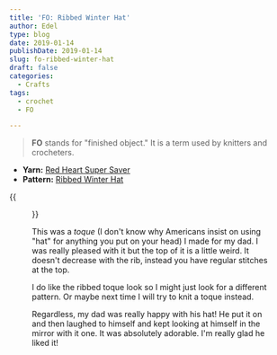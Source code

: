 ```yaml
---
title: 'FO: Ribbed Winter Hat'
author: Edel
type: blog
date: 2019-01-14
publishDate: 2019-01-14
slug: fo-ribbed-winter-hat
draft: false
categories:
  - Crafts
tags:
  - crochet
  - FO

---
```

> **FO** stands for "finished object." It is a term used by knitters and crocheters.

* **Yarn:** [Red Heart Super Saver](https://www.ravelry.com/yarns/library/red-heart-super-saver-solids)
* **Pattern:** [Ribbed Winter Hat](https://www.ravelry.com/patterns/library/ribbed-winter-hat)

{{<figure src="https://res.cloudinary.com/dvozrk6m8/image/upload/v1545795879/ribbed-hat_t0qivo.png" title="Ribbed Winter Hat">}}

This was a *toque* (I don't know why Americans insist on using "hat" for anything you put on your head) I made for my dad. I was really pleased with it but the top of it is a little weird. It doesn't decrease with the rib, instead you have regular stitches at the top.

I do like the ribbed toque look so I might just look for a different pattern. Or maybe next time I will try to knit a toque instead.

Regardless, my dad was really happy with his hat! He put it on and then laughed to himself and kept looking at himself in the mirror with it one. It was absolutely adorable. I'm really glad he liked it!